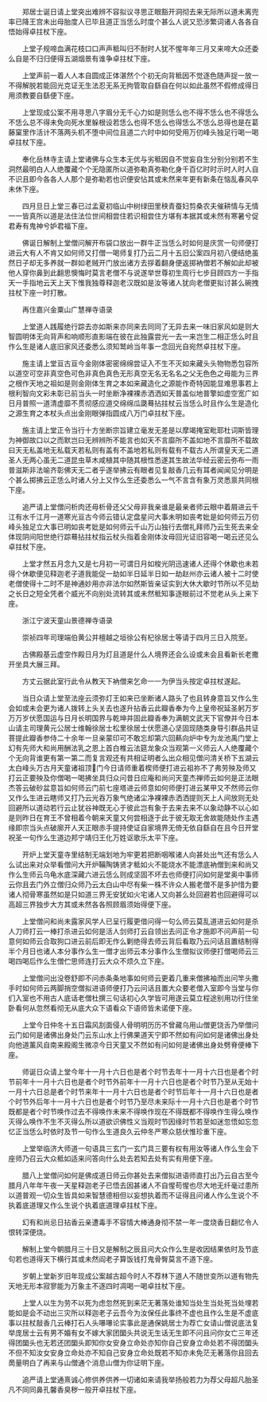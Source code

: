 <!-- { "loadSidebar": true } -->
　　郑居士诞日请上堂突出难辨不容拟议寻思正眼豁开洞彻去来无际所以道未离兜率已降王宫未出母胎度人已毕且道正当恁么时度个甚么人说又恐涉繁词诸人各各自悟始得卓拄杖下座。

　　上堂子规啼血满花枝口口声声秪叫归不耐时人犹不惺年年三月又来啼大众还委么自是不归归便得五湖烟景有谁争卓拄杖下座。

　　上堂声前一着人人本自圆成正体湛然个个初无向背秪因不觉逐色随声捉一放一不得解脱若能回光克证无生法忍无系无拘管取自繇自在何以如此虽然不假修成得日用须教要自繇便下座。

　　上堂现成公案不用寻思八字眉分无千心力如是则恁么也不得不恁么也不得恁么不恁么总不得未免向死水里躲根设若恁么也得不恁么也得恁么不恁么总得也是在葛藤窠里作活计不落两头机不堕中间位且道二六时中如何受用万仞峰头独足行喝一喝卓拄杖下座。

　　奉化岳林寺主请上堂诸佛与众生本无优与劣秪因自不觉妄自生分别分别若不生洞然最明白人人绝覆藏个个无隐匿所以道弥勒真弥勒化身千百亿时时示时人时人自不识且即今各各人人那个是弥勒若也识便安怗其或未然来年更有新条在恼乱春风卒未休下座。

　　四月旦日上堂三春已过孟夏初临山中树绿田里秧青蚕妇剪桑农夫催耕情与无情一一皆真所以道是法住法位世间相尝住若识相尝住方堪有本据其或未然有寒暑兮促君寿有鬼神兮妒君福下座。

　　佛诞日解制上堂僧问解开布袋口放出一群牛正当恁么时如何是庆赏一句师便打进云大有人不肯又如何师又打僧一喝师复打乃云二月十五旧公案四月初八便结绝虽然日子却无多养就一群如老贼开门放出诸方去拶着翻身便返掷衲僧若不解如此却被他人穿你鼻到此翻思懊悔时莫言老僧不与说遂举世尊初生周行七步目顾四方一手指天一手指地云天上天下惟我独尊释迦老汉既如是汝等诸人犹向老僧更拟讨甚么碗拽拄杖下座一时打散。

　　再住嘉兴金粟山广慧禅寺语录

　　上堂道人践履绝行踪去亦如斯来亦同来去同同了无异去来一味旧家风如是则大智圆明体无向背声和响顺形直影端在彼在此独露尝光一去一来岂生二相正恁么时且作么生是诸人底旧家风还委悉么须知鹫岭当年事一念回光自宛然卓拄杖下座。

　　施主请上堂亘古亘今金刚体密密绵绵尝证入不生不灭如来藏头头物物悉包容所以道空可空非真空色可色非真色真色无形真空无名无名名之父无色色之毋能为三界之根作天地之祖如是则金刚体生育之本如来藏造化之源能作奇特因能显难思事若上根利智向文彩未彰已前当头一时坐断净裸裸赤洒洒如天普盖似地普擎如虚空宽广如日月普照一道清虚靡不贯彻感应道交绵绵瓜瓞蓦拈拄杖云当恁么时且作么生是造化之源生育之本杖头点出金刚眼弹指圆成八万门卓拄杖下座。

　　施主请上堂正令当行十方坐断宗旨建立毫发无差是以摩竭掩室毗耶杜词斯皆理为神御故口以之而默岂曰无辨辨所不能言也如天不言靡所不盖如地不言靡所不载故曰天无私盖地无私载天若私则有盖有不盖地若私则有载有不载古人所谓皇天无二道圣人无两心虽无二道昆虫草木咸植其中随其根性悉遂其生故法华经云密云弥布一雨普滋斯非法喻齐彰佛天无二者乎遂举拂云有眼者见复敲香几云有耳者闻闻见分明是个甚么掷拂云正恁么时诸人分上又作么生还委悉么一气不言含有象万灵悉禀共同根下座。

　　追严请上堂僧问析肉还毋析骨还父父毋非我亲谁是最亲者师云眼中着屑进云千江有水千江月一道寒光亘古今师云错认定盘星问大事未明如丧考妣是如何师云万仞峰头独足立大事已明如丧考妣是如何师云千山万山独行去僧礼拜师乃云生死去来全体现阴间阳世绝行踪蓦拈拄杖指云杖头指着金刚体汝毋回光证旧容喝一喝云还见么卓拄杖下座。

　　上堂才然五月念九又是七月初一可谓日月如梭光阴迅速诸人还得个休歇也未若得个休歇便见释迦老子道我能促一劫如半日延半日如一劫赵州亦云诸人被十二时使老僧使得十二时不是神通妙用亦非法尔如然斯皆亲证实到大休大歇时节所以不见劫之长日之短全凭者个威光不向别处流转其或未然秪知事逐眼前过不觉老从头上来下座。

　　浙江宁波天童山景德禅寺语录

　　崇祯四年司理端伯黄公并檀越之垣徐公有杞徐居士等请于四月三日入院至。

　　古佛殿基云虚空作殿日月为灯且道是什么人境界还会么设或未会且看新长老撒开坐具大展三拜。

　　方丈云据此室行此令从教天下衲僧来乞命一一为伊当头按定卓拄杖遂起。

　　当日众请上堂至法座云须弥灯王如来已坐断诸人路头了也且转身意旨又作么生会如或未会更为诸人拨转上头关去也遂升拈香云此瓣香奉为今上皇帝祝延圣躬万岁万万岁伏愿国运与日月长明国界与乾坤并固此瓣香奉为满朝文武天下官僚并今日本山请主司理黄元公居士维翰徐居士松里徐居士伏愿道心坚固现随类身导引群品共证菩提此瓣香参侍二十余年一旦亲蒙印可不敢忘却第六回爇向炉中专为龙池禹门堂上幻有先师大和尚用酬法乳之恩上首白椎云法筵龙象众当观第一义师云人人绝覆藏个个无向背谁更有第一第二而复言观还有共相证明者么出众相见僧问清关桥下五湖云太白峰头万古月天童诸祖顶𩕳门今日请师重着楔师便打进云祖祢不了弗劳殃及师又打云正要殃及你僧喝一喝拂坐具归众问昔日应庵和尚问天童杰禅师云如何是正法眼杰答云破砂盆意旨如何师云门前七座塔进云师意如何师便打进云某甲又不然师云你又作么生进云瞎师又打乃云光吞万象气绝诸尘净裸裸赤洒洒提则天上人间放则无处回避所以道动若行云止犹谷神既无心于彼此岂有象于去来去来不以象动静不以心如是则昨日在育王不曾相着今朝来天童又何尝相逐于此于彼无取无舍故能随处作主遇缘即宗当头点破廓开人天正眼赤手提持使证自家境界无倚无依自繇自在且今日开堂祝圣一句作么生道边邦宁靖归王化万姓讴歌乐太平下座。

　　开炉上堂天童寺里结制无端划地为牢更若把断咽喉诸人向甚处出气还有恁么人么试出来对众举看僧问大开炉鞴陶铸贤才秪如火不能烧水不能漂底衲僧到来和尚又作么生师云乌龟水底深藏六进云恁么则成坚固不坏去也师便打问如何是堂奥中事师云你且去门外立僧归众师乃云太白山中尽有柴一株不许众人搬老僧不是多护惜为要诸人彻骨寒虽然如是只如道三界无安犹如火宅诸人又向甚么处回避若也回避得可以高超三界独步大方其或未然各各照顾眉须始得便下座。

　　上堂僧问和尚未露家风学人已呈行履更借问得一句么师云莫乱道进云如何是杀人刀师打云一棒打杀进云如何是活人剑师打云自领出去问正令才施即不问声前一句意何如师云合取狗口进云前后即无作么剿绝得去师云背后看取乃云问话且置结制得半个月日也诸人本分事作么生一僧才出师云本分事作么生僧拟议师便打僧喝师云三喝四喝后作么生僧伫思师连打云大众不烦久立下座。

　　上堂僧问出没卷舒即不问赤条条地事如何师云更着几重来僧拂袖而出问竿头撒手时如何师云两脚捎空僧拟进语师便打乃云问话且置大众要老僧入室即今当堂与你们入室也不用古人底话老僧杜撰三句话初心久学皆可用遂云莫立程途别用功行住坐卧看何从忽然看彻无从底大众下语看众下语师皆未诺便下座。

　　上堂今日仲冬十五日霜风刮面侵人骨明明历历不曾藏乌用山僧更饶舌乃举僧问云门如何是诸佛出身处门云东山水上行佛果道天宁即不然如有问如何是诸佛出身处向他道薰风自南来殿阁生微凉今日天童又不然如有问如何是诸佛出身处劈脊便棒下座。

　　师诞日众请上堂今年十一月十六日也是者个时节去年十一月十六日也是者个时节前年十一月十六日也是者个时节外前年十一月十六日也是者个时节乃至从无始十一月十六日总是者个时节来年十一月十六日也是者个时节后年十一月十六日也是者个时节外后年十一月十六日也是者个时节乃至尽未来际十一月十六日也是者个时节既都是者个时节唤作过去不得唤作未来不得唤作现在不得既都不得唤作生得么唤作灭得么唤作不生不灭得么所以道欲识佛性义当观时节因缘时节若至如迷忽悟如忘忽忆正当恁么时依时及节一句作么生道良久云仲冬严寒众慈伏惟珍重下座。

　　上堂举临济大师道一句语具三玄门一玄门具三要有权有用汝等诸人作么生会下座师乃召云大众秪如适来问答向什么处去若知去处有实有用便下座。

　　腊八上堂僧问如何是佛成道日师云你甚处去来僧拟进语师直打出乃云自古至今腊月八年年午夜一天星释迦老子已悟去因甚诸人不自惺苟惺也尽大地无纤毫过患所以道普观一切众生皆具如来智慧德相但以妄想执着而不证得且问诸人作么生说个不执着底道理又作么生说个执着底道理卓拄杖下座。

　　幻有和尚忌日拈香云亲遭毒手不容情大棒通身彻不禁一年一度烧香日翻忆令人恨转深便烧。

　　解制上堂今朝腊月三十日又是解制之辰且问大众作么生是收因结果依时及节底句若也道得天下横行其或未然阎老子算饭钱打鬼骨臀莫言不道下座。

　　岁朝上堂新岁旧年现成公案越古超今时人不荐林下道人不随世变所以道有物先天地无形本寂寥能为万象主不逐四时凋喝一喝卓拄杖下座。

　　上堂人以生为劳不以死为虑忽然死到来茫无著落处谁知当处生当处死当处埋若能如是会不动出三灾所以释迦老子云吾今为汝保任此事终不虚也且作么生是不虚底事以拄杖敲香几云棒打石人头嚗嚗论实事此是通保姚居士为荐亡女请山僧说底法复举庞居士云有男不婚有女不嫁大家团圞头共说无生话无生即不问且问你女亡三年还得团圞头也无若还团圞头即知你女安身立命处亦知你自己安身立命处若不得团圞头不但不知汝女安身立命处亦不知自己安身立命处既若不知亦未免茫无著落你且回去啇量明白了再来与山僧通个消息山僧为你证明下座。

　　追严请上堂通熹诚心修供养供养一切诸如来请我举扬般若力为荐父母超凡胎圣凡不同同鼻孔馨香臭秽一般开卓拄杖下座。

